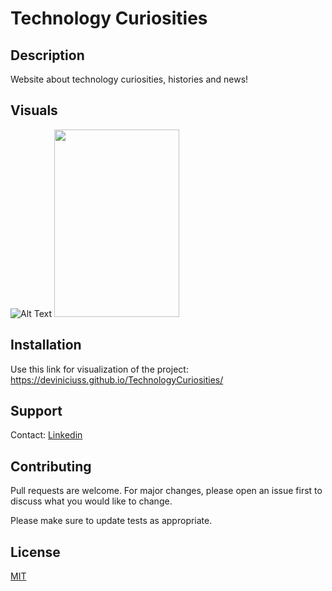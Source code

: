 # Technology Curiosities



## Description
Website about technology curiosities, histories and news!


## Visuals
![Alt Text](https://github.com/deviniciuss/TechnologyCuriosities/blob/main/imagens/sample-pc.gif) 
<img src="https://github.com/deviniciuss/TechnologyCuriosities/blob/main/imagens/sample-mobile.gif" width="200" height="300" />

## Installation
Use this link for visualization of the project: https://deviniciuss.github.io/TechnologyCuriosities/


## Support
Contact: [Linkedin](https://www.linkedin.com/in/deviniciuss/)

## Contributing
Pull requests are welcome. For major changes, please open an issue first to discuss what you would like to change.

Please make sure to update tests as appropriate.

## License
[MIT](https://github.com/deviniciuss/TechnologyCuriosities/blob/main/LICENSE)

